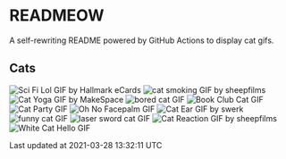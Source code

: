 # READMEOW

A self-rewriting README powered by GitHub Actions to display cat gifs.

## Cats

![Sci Fi Lol GIF by Hallmark eCards](https://media4.giphy.com/media/BzyTuYCmvSORqs1ABM/200.gif?cid=a0cc1d54ml3uhm5o8cw9s7ke6ny25q9qjdk86nf5igi742da&rid=200.gif)
![cat smoking GIF by sheepfilms](https://media4.giphy.com/media/3o6Zt481isNVuQI1l6/200.gif?cid=a0cc1d54ml3uhm5o8cw9s7ke6ny25q9qjdk86nf5igi742da&rid=200.gif)
![Cat Yoga GIF by MakeSpace](https://media1.giphy.com/media/xUPGcyi4YxcZp8dWZq/200.gif?cid=a0cc1d54ml3uhm5o8cw9s7ke6ny25q9qjdk86nf5igi742da&rid=200.gif)
![bored cat GIF](https://media1.giphy.com/media/mlvseq9yvZhba/200.gif?cid=a0cc1d54ml3uhm5o8cw9s7ke6ny25q9qjdk86nf5igi742da&rid=200.gif)
![Book Club Cat GIF](https://media3.giphy.com/media/1iu8uG2cjYFZS6wTxv/200.gif?cid=a0cc1d54ml3uhm5o8cw9s7ke6ny25q9qjdk86nf5igi742da&rid=200.gif)
![Cat Party GIF](https://media3.giphy.com/media/jpbnoe3UIa8TU8LM13/200.gif?cid=a0cc1d54ml3uhm5o8cw9s7ke6ny25q9qjdk86nf5igi742da&rid=200.gif)
![Oh No Facepalm GIF](https://media0.giphy.com/media/yFQ0ywscgobJK/200.gif?cid=a0cc1d54ml3uhm5o8cw9s7ke6ny25q9qjdk86nf5igi742da&rid=200.gif)
![Cat Ear GIF by swerk](https://media0.giphy.com/media/MCfhrrNN1goH6/200.gif?cid=a0cc1d54ml3uhm5o8cw9s7ke6ny25q9qjdk86nf5igi742da&rid=200.gif)
![funny cat GIF](https://media0.giphy.com/media/13CoXDiaCcCoyk/200.gif?cid=a0cc1d54ml3uhm5o8cw9s7ke6ny25q9qjdk86nf5igi742da&rid=200.gif)
![laser sword cat GIF](https://media3.giphy.com/media/q1MeAPDDMb43K/200.gif?cid=a0cc1d54ml3uhm5o8cw9s7ke6ny25q9qjdk86nf5igi742da&rid=200.gif)
![Cat Reaction GIF by sheepfilms](https://media1.giphy.com/media/1KoN1DMBnCMWk/200.gif?cid=a0cc1d54ml3uhm5o8cw9s7ke6ny25q9qjdk86nf5igi742da&rid=200.gif)
![White Cat Hello GIF](https://media1.giphy.com/media/vFKqnCdLPNOKc/200.gif?cid=a0cc1d54ml3uhm5o8cw9s7ke6ny25q9qjdk86nf5igi742da&rid=200.gif)


Last updated at 2021-03-28 13:32:11 UTC